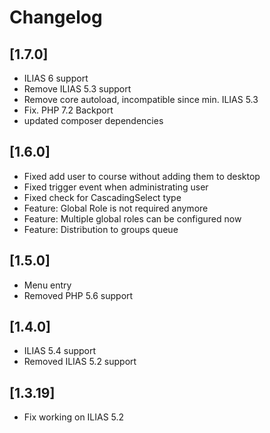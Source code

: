 # Changelog

## [1.7.0]
- ILIAS 6 support
- Remove ILIAS 5.3 support
- Remove core autoload, incompatible since min. ILIAS 5.3
- Fix. PHP 7.2 Backport
- updated composer dependencies

## [1.6.0]
- Fixed add user to course without adding them to desktop
- Fixed trigger event when administrating user
- Fixed check for CascadingSelect type
- Feature: Global Role is not required anymore
- Feature: Multiple global roles can be configured now
- Feature: Distribution to groups queue

## [1.5.0]
- Menu entry
- Removed PHP 5.6 support

## [1.4.0]
- ILIAS 5.4 support
- Removed ILIAS 5.2 support

## [1.3.19]
- Fix working on ILIAS 5.2
